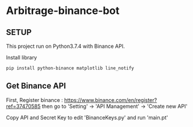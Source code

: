 # Arbitrage-binance-bot

## SETUP

This project run on Python3.7.4 with Binance API.

Install library
```
pip install python-binance matplotlib line_notify
```

## Get Binance API
First, Register binance : https://www.binance.com/en/register?ref=37470585
then go to 'Setting' -> 'API Management' -> 'Create new API'

Copy API and Secret Key to edit 'BinanceKeys.py' 
and run 'main.pt'
